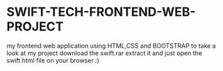 # SWIFT-TECH-FRONTEND-WEB-PROJECT
my frontend web application using HTML,CSS and BOOTSTRAP
to take a look at my project download the swift.rar extract it and just open the swift.html file on your browser :)
